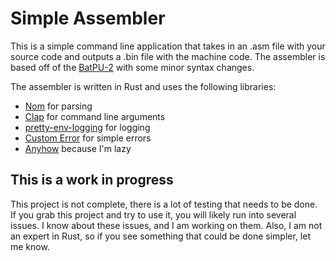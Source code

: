# Simple Assembler
This is a simple command line application that takes in an 
.asm file with your source code and outputs a .bin file with the
machine code. The assembler is based off of the 
[BatPU-2](https://github.com/mattbatwings/BatPU-2)
with some minor syntax changes. 

The assembler is written in Rust and uses the following libraries:
- [Nom](https://crates.io/crates/nom) for parsing
- [Clap](https://crates.io/crates/clap) for command line arguments
- [pretty-env-logging](https://crates.io/crates/pretty_env_logger) for logging
- [Custom Error](https://crates.io/crates/custom_error) for simple errors
- [Anyhow](https://crates.io/crates/anyhow) because I'm lazy

## This is a work in progress

This project is not complete, there is a lot of testing that needs to be done.
If you grab this project and try to use it, you will likely run into several issues. 
I know about these issues, and I am working on them.
Also, I am not an expert in Rust, so if you see something that could be done simpler, let me know.